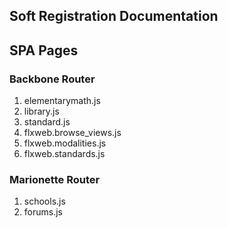 ## Soft Registration  Documentation 



## SPA Pages

### Backbone Router 
1. elementarymath.js
2. library.js 
3. standard.js
4. flxweb.browse_views.js
5. flxweb.modalities.js
6. flxweb.standards.js

### Marionette Router 
1. schools.js
2. forums.js